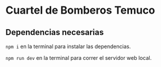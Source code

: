 
  # Cuartel de Bomberos Temuco
  ## Dependencias necesarias

  `npm i` en la terminal para instalar las dependencias.

  `npm run dev` en la terminal para correr el servidor web local.
  

